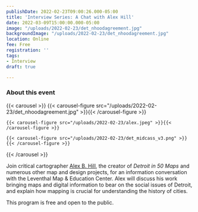 ```yaml
---
publishDate: 2022-02-23T09:00:26.000-05:00
title: 'Interview Series: A Chat with Alex Hill'
date: 2022-03-09T15:00:00.000-05:00
image: "/uploads/2022-02-23/det_nhoodagreement.jpg"
backgroundImage: "/uploads/2022-02-23/det_nhoodagreement.jpg"
location: Online
fee: Free
registration: ''
tags:
- Interview
draft: true

---
```

### About this event

{{< carousel >}}
{{< carousel-figure src="/uploads/2022-02-23/det_nhoodagreement.jpg" >}}{{< /carousel-figure >}}

    {{< carousel-figure src="/uploads/2022-02-23/alex.jpeg" >}}{{< /carousel-figure >}}
    
    {{< carousel-figure src="/uploads/2022-02-23/det_midcass_v3.png" >}}{{< /carousel-figure >}}

{{< /carousel >}}

Join critical cartographer [Alex B. Hill](https://alexbhill.org/), the creator of _Detroit in 50 Maps_ and numerous other map and design projects, for an information conversation with the Leventhal Map & Education Center. Alex will discuss his work bringing maps and digital information to bear on the social issues of Detroit, and explain how mapping is crucial for understanding the history of cities.

This program is free and open to the public.
